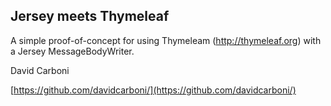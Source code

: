 
Jersey meets Thymeleaf
-----

A simple proof-of-concept for using Thymeleam (http://thymeleaf.org) with a Jersey MessageBodyWriter.
		
David Carboni

[https://github.com/davidcarboni/](https://github.com/davidcarboni/)

